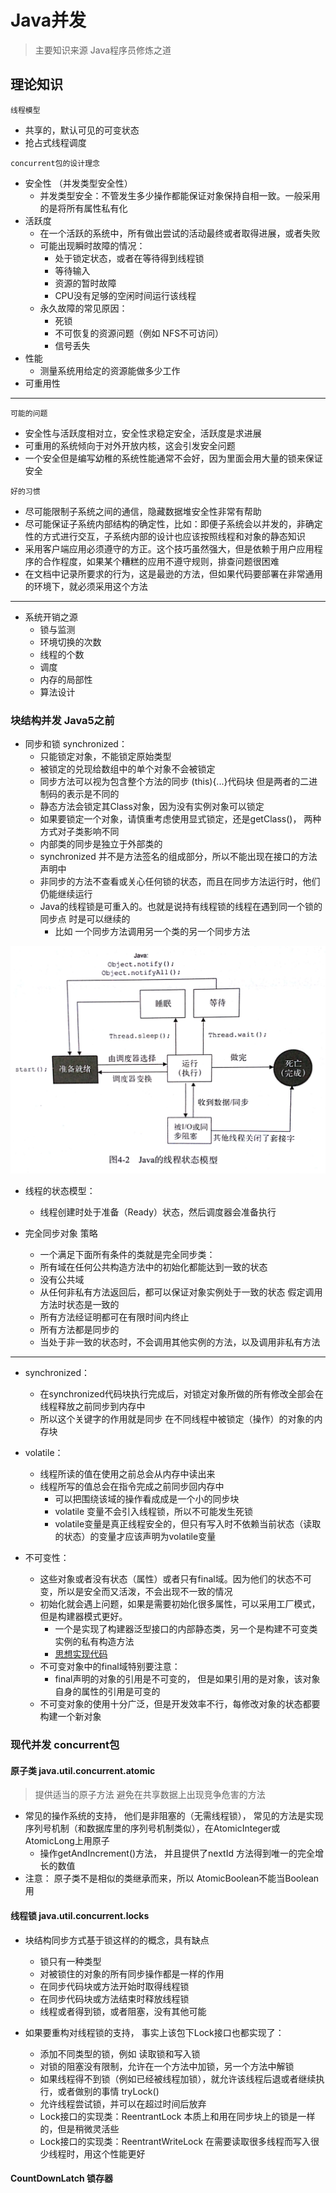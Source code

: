 # Java并发
> 主要知识来源 Java程序员修炼之道

## 理论知识
`线程模型`
- 共享的，默认可见的可变状态
- 抢占式线程调度

`concurrent包的设计理念`
- 安全性 （并发类型安全性）
    - 并发类型安全：不管发生多少操作都能保证对象保持自相一致。一般采用的是将所有属性私有化
- 活跃度
    - 在一个活跃的系统中，所有做出尝试的活动最终或者取得进展，或者失败
    - 可能出现瞬时故障的情况：
        - 处于锁定状态，或者在等待得到线程锁
        - 等待输入
        - 资源的暂时故障
        - CPU没有足够的空闲时间运行该线程 
    - 永久故障的常见原因：
        - 死锁
        - 不可恢复的资源问题（例如 NFS不可访问）
        - 信号丢失
- 性能
    - 测量系统用给定的资源能做多少工作
- 可重用性

*******
`可能的问题`
- 安全性与活跃度相对立，安全性求稳定安全，活跃度是求进展
- 可重用的系统倾向于对外开放内核，这会引发安全问题
- 一个安全但是编写幼稚的系统性能通常不会好，因为里面会用大量的锁来保证安全

`好的习惯`
- 尽可能限制子系统之间的通信，隐藏数据堆安全性非常有帮助
- 尽可能保证子系统内部结构的确定性，比如：即便子系统会以并发的，非确定性的方式进行交互，子系统内部的设计也应该按照线程和对象的静态知识
- 采用客户端应用必须遵守的方正。这个技巧虽然强大，但是依赖于用户应用程序的合作程度，如果某个糟糕的应用不遵守规则，排查问题很困难
- 在文档中记录所要求的行为，这是最逊的方法，但如果代码要部署在非常通用的环境下，就必须采用这个方法

***********
- 系统开销之源
    - 锁与监测
    - 环境切换的次数
    - 线程的个数
    - 调度
    - 内存的局部性
    - 算法设计
    
### 块结构并发 Java5之前
- 同步和锁 synchronized：
    - 只能锁定对象，不能锁定原始类型
    - 被锁定的兑现给数组中的单个对象不会被锁定
    - 同步方法可以视为包含整个方法的同步 (this){...}代码块 但是两者的二进制码的表示是不同的
    - 静态方法会锁定其Class对象，因为没有实例对象可以锁定
    - 如果要锁定一个对象，请慎重考虑使用显式锁定，还是getClass()， 两种方式对子类影响不同
    - 内部类的同步是独立于外部类的
    - synchronized 并不是方法签名的组成部分，所以不能出现在接口的方法声明中
    - 非同步的方法不查看或关心任何锁的状态，而且在同步方法运行时，他们仍能继续运行
    - Java的线程锁是可重入的。也就是说持有线程锁的线程在遇到同一个锁的同步点 时是可以继续的
        - 比如 一个同步方法调用另一个类的另一个同步方法
      

![线程状态模型](https://raw.githubusercontent.com/Kuangcp/ImageRepos/master/Tech/Java/concurrent/Model.jpg)  
- 线程的状态模型：
    - 线程创建时处于准备（Ready）状态，然后调度器会准备执行
    
- 完全同步对象 策略
    - 一个满足下面所有条件的类就是完全同步类：
    - 所有域在任何公共构造方法中的初始化都能达到一致的状态
    - 没有公共域
    - 从任何非私有方法返回后，都可以保证对象实例处于一致的状态  假定调用方法时状态是一致的
    - 所有方法经证明都可在有限时间内终止
    - 所有方法都是同步的
    - 当处于非一致的状态时，不会调用其他实例的方法，以及调用非私有方法
  
*************
  
- synchronized：
     - 在synchronized代码块执行完成后，对锁定对象所做的所有修改全部会在线程释放之前同步到内存中
     - 所以这个关键字的作用就是同步 在不同线程中被锁定（操作）的对象的内存块
    
- volatile：
    - 线程所读的值在使用之前总会从内存中读出来
    - 线程所写的值总会在指令完成之前同步回内存中
        - 可以把围绕该域的操作看成成是一个小的同步块
        - volatile 变量不会引入线程锁，所以不可能发生死锁
        - volatile变量是真正线程安全的，但只有写入时不依赖当前状态（读取的状态）的变量才应该声明为volatile变量

- 不可变性：
    - 这些对象或者没有状态（属性）或者只有final域。因为他们的状态不可变，所以是安全而又活泼，不会出现不一致的情况
    - 初始化就会遇上问题，如果是需要初始化很多属性，可以采用工厂模式，但是构建器模式更好。
        - 一个是实现了构建器泛型接口的内部静态类，另一个是构建不可变类实例的私有构造方法 
        - [思想实现代码](./src/main/java/com/concurrents/old/BuildFactory.java)
    - 不可变对象中的final域特别要注意：
        - final声明的对象的引用是不可变的， 但是如果引用的是对象，该对象自身的属性的引用是可变的
    - 不可变对象的使用十分广泛，但是开发效率不行，每修改对象的状态都要构建一个新对象
    
### 现代并发 concurrent包

#### 原子类 java.util.concurrent.atomic
> 提供适当的原子方法 避免在共享数据上出现竞争危害的方法

- 常见的操作系统的支持， 他们是非阻塞的（无需线程锁）， 常见的方法是实现序列号机制（和数据库里的序列号机制类似），在AtomicInteger或AtomicLong上用原子
    - 操作getAndIncrement()方法， 并且提供了nextId 方法得到唯一的完全增长的数值
- 注意： 原子类不是相似的类继承而来，所以 AtomicBoolean不能当Boolean用

#### 线程锁 java.util.concurrent.locks
- 块结构同步方式基于锁这样的的概念，具有缺点
    - 锁只有一种类型
    - 对被锁住的对象的所有同步操作都是一样的作用
    - 在同步代码块或方法开始时取得线程锁
    - 在同步代码块或方法结束时释放线程锁
    - 线程或者得到锁，或者阻塞，没有其他可能
    
- 如果要重构对线程锁的支持， 事实上该包下Lock接口也都实现了：
    - 添加不同类型的锁，例如 读取锁和写入锁
    - 对锁的阻塞没有限制，允许在一个方法中加锁，另一个方法中解锁
    - 如果线程得不到锁（例如已经被线程加锁），就允许该线程后退或者继续执行，或者做别的事情 tryLock()
    - 允许线程尝试锁，并可以在超过时间后放弃
    - Lock接口的实现类：ReentrantLock 本质上和用在同步块上的锁是一样的，但是稍微灵活些
    - Lock接口的实现类：ReentrantWriteLock 在需要读取很多线程而写入很少线程时，用这个性能更好
    
#### CountDownLatch 锁存器